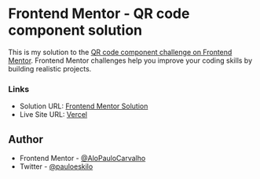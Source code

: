 # Frontend Mentor - QR code component solution

This is my solution to the [QR code component challenge on Frontend Mentor](https://www.frontendmentor.io/challenges/qr-code-component-iux_sIO_H). Frontend Mentor challenges help you improve your coding skills by building realistic projects. 

### Links

- Solution URL: [Frontend Mentor Solution](https://www.frontendmentor.io/solutions/qr-code-component-solution-with-bootstrap-card-ApvWgujkt7)
- Live Site URL: [Vercel](https://frontend-mentor-qr-code-component-red.vercel.app/)

## Author

- Frontend Mentor - [@AloPauloCarvalho](https://www.frontendmentor.io/profile/AloPauloCarvalho)
- Twitter - [@pauloeskilo](https://www.twitter.com/pauloeskilo)


